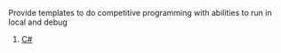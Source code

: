 Provide templates to do competitive programming with abilities to run in local and debug

1. [C#](cSharp/)